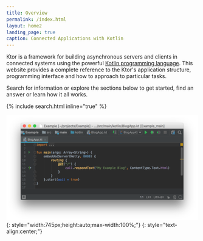 ```yaml
---
title: Overview
permalink: /index.html
layout: home2
landing_page: true
caption: Connected Applications with Kotlin
---
```


Ktor is a framework for building asynchronous servers and clients in connected systems using the powerful [Kotlin programming language](https://kotlinlang.org). 
This website provides a complete reference to the Ktor's application structure, programming interface and how to approach to particular tasks.

Search for information or explore the sections below to get started, find an answer or learn how it all works.

{% include search.html inline="true" %} 

![](/pages/what-is-ktor-shadow.png){: style="width:745px;height:auto;max-width:100%;"}
{: style="text-align:center;"}
